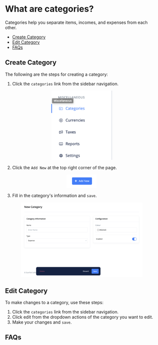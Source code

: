 # What are categories?

Categories help you separate items, incomes, and expenses from each other.

- [Create Category](#create-category)
- [Edit Category](#edit-category)
- [FAQs](#faqs)

## Create Category <a id="#create-category"></a>

The following are the steps for creating a category:

1. Click the `categories` link from the sidebar navigation.

<div align='center'>
<img width='200' src='media/category_link.png'>
</div>

2. Click the `Add New` at the top right corner of the page.

<div align='center'>
<img width='100' src='../../../media/add_new.png'>
</div>

3. Fill in the category's information and `save`.

<div align='center'>
<img width='400' src='media/category_details.png'>
</div>

## Edit Category <a id="#edit-category"></a>

To make changes to a category, use these steps:

1. Click the `categories` link from the sidebar navigation.
2. Click edit from the dropdown actions of the category you want to edit.
3. Make your changes and `save`.

## FAQs <a id="#faqs"></a>
